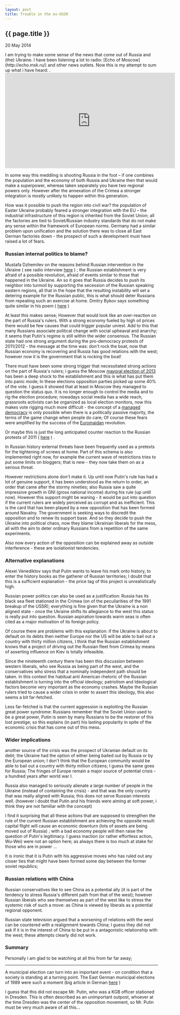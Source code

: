 ```yaml
---
layout: post
title: Trouble in the ex-USSR
---
```


{{ page.title }}
----------------

<p class="publish_date">
20 May 2014

</p>
I am trying to make some sense of the news that come out of Russia and (the) Ukraine. I have been listening a lot to radio: [Echo of Moscow](http://echo.msk.ru/) and other news outlets. Now this is my attempt to sum up what i have heard: .

<iframe width="560" height="315" src="https://www.youtube-nocookie.com/embed/Rw0KeJdAZkY" frameborder="0" allowfullscreen></iframe>

In some way this meddling is shooting Russia in the foot – if one combines the population and the economy of both Russia and Ukraine then that would make a superpower, whereas taken separately you have two regional powers only. However after the annexation of the Crimea a stronger integration is mostly unlikely to happen within this generation.

How was it possible to push the region into civil war?  the population of Easter Ukraine probably feared a stronger integration with the EU – the industrial infrastructure of this region is inherited from the Soviet Union; all the factories are tied to Soviet/Russian industry standards that do not make any sense within the framework of European norms. Germany had a similar problem upon unification and the solution there was to close all East German factories down - the prospect of such a development must have raised a lot of fears.

### Russian internal politics to blame?

Mustafa Dzhemilev on the reasons behind Russian intervention in the Ukraine ( see radio interview [here](http://echo.msk.ru/sounds/1317438.html) ) ; the Russian establishment is very afraid of a possible revolution, afraid of events similar to those that happened in the Ukraine. An so it goes that Russia decides to push its neighbor into turmoil by supporting the secession of the Russian speaking eastern regions, all that in the hope that the resulting instability will set a detering example for the Russian public, this is what should deter Russians from repeating such an exercise at home. Dmitry Bykov says something quite similar in his poem ( [here](http://ru-bykov.livejournal.com/1929699.html) )

At least this makes sense; However that would look like an over-reaction on the part of Russia's rulers. With a strong economy fueled by high oil prices there would be few causes that could trigger popular unrest. Add to this that many Russians associate political change with social upheaval and anarchy; it seems that Putin's regime is still within the wider consensus. The Russian state had one strong argument during the pro-democracy protests of 2011/2012 - the message at the time was: don't rock the boat, now that Russian economy is recovering and Russia has good relations with the west; however now it is the government that is rocking the boat!

There must have been some strong trigger that necessitated strong actions on the part of Russia's rulers; i guess the Moscow [mayoral election of 2013](http://en.wikipedia.org/wiki/Moscow_mayoral_election,_2013) has been a deep shock to the establishment and this is what has put them into panic mode; In these elections opposition parties picked up some 40% of the vote. I guess it showed that at least in Moscow they managed to question the status quo. It is no longer enough to control the media and to rig the election procedure; nowadays social media has a wide reach, grassroots activists can be organized as local election monitors, now this makes vote rigging much more difficult - the concept of a [managed democracy](http://carnegieendowment.org/2005/10/18/essence-of-putin-s-managed-democracy/2a3) is only possible when there is a politically passive majority, the terms of the game change when people do care; Of course these fears were amplified by the success of the [Euromaidan](http://en.wikipedia.org/wiki/2014_Ukrainian_revolution) revolution.

Or maybe this is just the long anticipated counter reaction to the Russian protests of 2011 ( [here](http://en.wikipedia.org/wiki/2011%E2%80%9313_Russian_protests) ) .

In Russian history external threats have been frequently used as a pretexts for the tightening of screws at home. Part of this schema is also implemented right now, for example the current wave of restrictions tries to put some limits on bloggers; that is new - they now take them on as a serious threat.

However restrictions alone don't make it. Up until now Putin's rule has had a lot of genuine support, it has been understood as the return to order, an order that came after the stormy nineties; also Russia saw a quite impressive growth in GNI (gross national income) during his rule (up until now). However this support might be waning - it would be put into question if the current rulers are widely perceived as corrupt and as inefficient. This is the card that has been played by a new opposition that has been formed around Navalny. The government is seeking ways to discredit the opposition and to renew its support base. And so they decide to push the Ukraine into political chaos, now they blame Ukrainian liberals for the mess, all with the aim to deter ordinary Russians from a repetition of the same experiments.

Also now every action of the opposition can be explained away as outside interference - these are isolationist tendencies.

### Alternative explanations

Alexei Venediktov says that Putin wants to leave his mark onto history, to enter the history books as the gatherer of Russian territories; I doubt that this is a sufficient explanation - the price tag of this project is unrealistically high.

Russian power politics can also be used as a justification: Russia has its black sea fleet stationed in the Crimea (on of the peculiarities of the 1991 breakup of the USSR); everything is fine given that the Ukraine is a non aligned state - once the Ukraine shifts its allegiance to the west this status is really put into question. Russian aspiration towards warm seas is often cited as a major motivation of its foreign policy.

Of course there are problems with this explanation: if the Ukraine is about to default on its debts then neither Europe nor the US will be able to bail out a country with thirty million citizens, I think that the Russian establishment knows that a project of driving out the Russian fleet from Crimea by means of asserting influence on Kiev is totally infeasible.

Since the nineteenth century there has been this discussion between western liberals, who see Russia as being part of the west, and the conservatives who stress that a nominally independent path should be taken. In this context the habitual anti American rhetoric of the Russian establishment is turning into the official ideology; patriotism and Ideological factors become very important as the economy crashes. Maybe the Russian rulers tried to cause a wider crisis in order to assert this ideology, this also seems a bit far-fetched.

Less far-fetched is that the current aggression is exploiting the Russian great power syndrome: Russians remember that the Soviet Union used to be a great power, Putin is seen by many Russians to be the restorer of this lost prestige; so this explains (in part) his lasting popularity in spite of the economic crisis that has come out of this mess.

### Wider implications

another source of the crisis was the prospect of Ukranian default on its debt; the Ukraine had the option of either being bailed out by Russia or by the European union; I don't think that the European community would be able to bail out a country with thirty million citizens; I guess the same goes for Russia; The fringes of Europe remain a major source of potential crisis - a hundred years after world war I.

Russia also managed to seriously alienate a large number of people in the Ukraine (instead of containing the crisis) - and that was the only country that was really aligned with Russia; this does not serve Russian interests well. (however i doubt that Putin and his friends were aiming at soft power, i think they are not familiar with the concept)

I find it surprising that all these actions that are supposed to strengthen the rule of the current Russian establishment are achieving the opposite result: capital flight will cause an economic downturn (lots of assets are being moved out of Russia) ; with a bad economy people will then raise the question of Putin's legitimacy. I guess inaction (or rather effortless action, Wu-Wei) were not an option here; as always there is too much at stake for those who are in power ...

It is ironic that it is Putin with his aggressive moves who has ruled out any closer ties that might have been formed some day between the former soviet republics;

### Russian relations with China

Russian conservatives like to see China as a potential ally (it is part of the tendency to stress Russia's different path from that of the west); however Russian liberals who see themselves as part of the west like to stress the systemic risk of such a move: as China is viewed by liberals as a potential regional opponent.

Russian state television argued that a worsening of relations with the west can be countered with a realignment towards China; I guess they did not ask if it is in the interest of China to be put in a antagonistic relationship with the west; these attempts clearly did not work.

### Summary

Personally i am glad to be watching at all this from far far away;

------------------------------------------------------------------------

A municipal election can turn into an important event - on condition that a society is standing at a turning point. The East German municipal elections of 1989 were such a moment (big article in German [here](http://de.wikipedia.org/wiki/Wende_und_friedliche_Revolution_in_der_DDR#Gezielter_B.C3.BCrgerprotest_gegen_Kommunalwahlf.C3.A4lschungen) )

I guess that this did not escape Mr. Putin, who was a KGB officer stationed in Dresden. This is often described as an unimportant outpost, whoever at the time Dresden was the center of the opposition movement, so Mr. Putin must be very much aware of all this...
